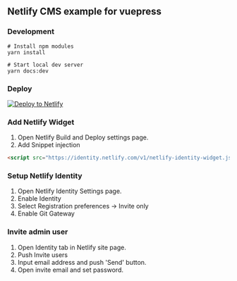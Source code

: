 ## Netlify CMS example for vuepress 

### Development
```
# Install npm modules
yarn install

# Start local dev server
yarn docs:dev
```

### Deploy
[![Deploy to Netlify](https://www.netlify.com/img/deploy/button.svg)](https://app.netlify.com/start/deploy?repository=https://github.com/toshilow/netlify-cms-vuepress)

### Add Netlify Widget
1. Open Netlify Build and Deploy settings page.
1. Add Snippet injection
``` html
<script src="https://identity.netlify.com/v1/netlify-identity-widget.js"></script>
```

### Setup Netlify Identity
1. Open Netlify Identity Settings page.
1. Enable Identity
1. Select Registration preferences -> Invite only
1. Enable Git Gateway

### Invite admin user
1. Open Identity tab in Netlify site page.
1. Push Invite users
1. Input email address and push 'Send' button.
1. Open invite email and set password.
